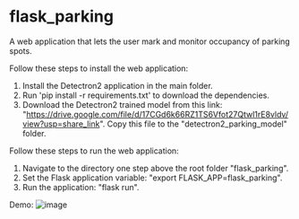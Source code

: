 # flask_parking
A web application that lets the user mark and monitor occupancy of parking spots.

Follow these steps to install the web application:
1. Install the Detectron2 application in the main folder.
2. Run 'pip install -r requirements.txt' to download the dependencies.
3. Download the Detectron2 trained model from this link: "https://drive.google.com/file/d/17CGd6k66RZ1TS6Vfot27Qtwl1rE8vldv/view?usp=share_link". Copy this file to the "detectron2_parking_model" folder.

Follow these steps to run the web application:
1. Navigate to the directory one step above the root folder "flask_parking".
2. Set the Flask application variable: "export FLASK_APP=flask_parking".
3. Run the application: "flask run".

Demo:
![image](https://user-images.githubusercontent.com/131760691/234493826-6c50a6df-b3a0-4c7a-a1c5-449bff0e2c03.png)
